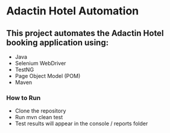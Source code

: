 # Adactin Hotel Automation

## This project automates the Adactin Hotel booking application using:

- Java
- Selenium WebDriver
- TestNG
- Page Object Model (POM)
- Maven
### How to Run
- Clone the repository
- Run mvn clean test
- Test results will appear in the console / reports folder
